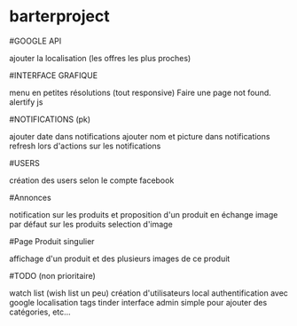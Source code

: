 # barterproject

#GOOGLE API 

ajouter la localisation (les offres les plus proches)

#INTERFACE GRAFIQUE

menu en petites résolutions (tout responsive)
Faire une page not found.
alertify js

#NOTIFICATIONS (pk)

ajouter date dans notifications
ajouter nom et picture dans notifications
refresh lors d'actions sur les notifications

#USERS

création des users selon le compte facebook

#Annonces

notification sur les produits et proposition d'un produit en échange
image par défaut sur les produits
selection d'image

#Page Produit singulier

affichage d'un produit et des plusieurs images de ce produit



#TODO (non prioritaire)

watch list (wish list un peu)
création d'utilisateurs local
authentification avec google
localisation
tags
tinder
interface admin simple pour ajouter des catégories, etc...